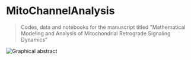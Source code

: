 # MitoChannelAnalysis

> Codes, data and notebooks for the manuscript titled "Mathematical Modeling and Analysis of Mitochondrial Retrograde Signaling Dynamics"

![Graphical abstract](https://user-images.githubusercontent.com/29009898/130342513-081f4592-3cc6-4468-ba3b-868416f3be6b.png)